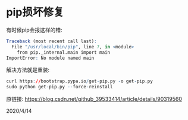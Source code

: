 # pip损坏修复

有时候pip会报这样的错:  
```r
Traceback (most recent call last):
  File "/usr/local/bin/pip", line 7, in <module>
    from pip._internal.main import main
ImportError: No module named main
```

解决方法就是重装:  
```r
curl https://bootstrap.pypa.io/get-pip.py -o get-pip.py
sudo python get-pip.py --force-reinstall
```


原链接: https://blog.csdn.net/github_39533414/article/details/90319560  


2020/4/14  
